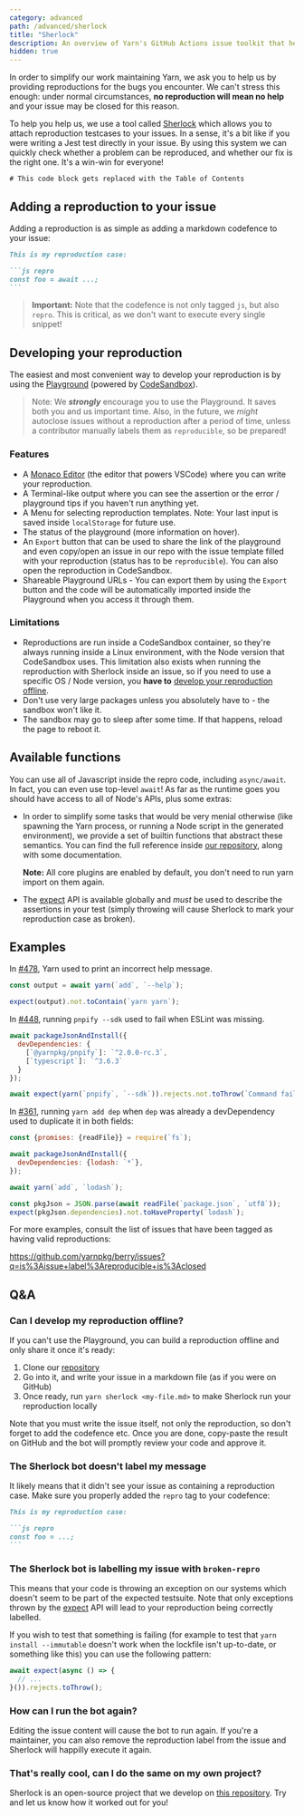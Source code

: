 ```yaml
---
category: advanced
path: /advanced/sherlock
title: "Sherlock"
description: An overview of Yarn's GitHub Actions issue toolkit that helps users provide minimal reproductions.
hidden: true
---
```


In order to simplify our work maintaining Yarn, we ask you to help us by providing reproductions for the bugs you encounter. We can't stress this enough: under normal circumstances, **no reproduction will mean no help** and your issue may be closed for this reason.

To help you help us, we use a tool called [Sherlock](https://github.com/arcanis/sherlock) which allows you to attach reproduction testcases to your issues. In a sense, it's a bit like if you were writing a Jest test directly in your issue. By using this system we can quickly check whether a problem can be reproduced, and whether our fix is the right one. It's a win-win for everyone!

```toc
# This code block gets replaced with the Table of Contents
```

## Adding a reproduction to your issue

Adding a reproduction is as simple as adding a markdown codefence to your issue:

~~~markdown
This is my reproduction case:

```js repro
const foo = await ...;
```
~~~

> **Important:** Note that the codefence is not only tagged `js`, but also `repro`. This is critical, as we don't want to execute every single snippet!

## Developing your reproduction

The easiest and most convenient way to develop your reproduction is by using the [Playground](/playground) (powered by [CodeSandbox](https://codesandbox.io/)).

> Note: We ***strongly*** encourage you to use the Playground. It saves both you and us important time. Also, in the future, we *might* autoclose issues without a reproduction after a period of time, unless a contributor manually labels them as `reproducible`, so be prepared!

### Features

- A [Monaco Editor](https://microsoft.github.io/monaco-editor/) (the editor that powers VSCode) where you can write your reproduction.
- A Terminal-like output where you can see the assertion or the error / playground tips if you haven't run anything yet.
- A Menu for selecting reproduction templates. Note: Your last input is saved inside `localStorage` for future use.
- The status of the playground (more information on hover).
- An `Export` button that can be used to share the link of the playground and even copy/open an issue in our repo with the issue template filled with your reproduction (status has to be `reproducible`). You can also open the reproduction in CodeSandbox.
- Shareable Playground URLs - You can export them by using the `Export` button and the code will be automatically imported inside the Playground when you access it through them.

### Limitations

- Reproductions are run inside a CodeSandbox container, so they're always running inside a Linux environment, with the Node version that CodeSandbox uses. This limitation also exists when running the reproduction with Sherlock inside an issue, so if you need to use a specific OS / Node version, you **have to** [develop your reproduction offline](#can-i-develop-my-reproduction-offline).
- Don't use very large packages unless you absolutely have to - the sandbox won't like it.
- The sandbox may go to sleep after some time. If that happens, reload the page to reboot it.

## Available functions

You can use all of Javascript inside the repro code, including `async/await`. In fact, you can even use top-level `await`! As far as the runtime goes you should have access to all of Node's APIs, plus some extras:

- In order to simplify some tasks that would be very menial otherwise (like spawning the Yarn process, or running a Node script in the generated environment), we provide a set of builtin functions that abstract these semantics. You can find the full reference inside [our repository](https://github.com/yarnpkg/berry/tree/master/scripts/actions/sherlock-prepare.js), along with some documentation.

  **Note:** All core plugins are enabled by default, you don't need to run yarn import on them again.

- The [expect](https://jestjs.io/docs/en/expect) API is available globally and *must* be used to describe the assertions in your test (simply throwing will cause Sherlock to mark your reproduction case as broken).

## Examples

In [#478](https://github.com/yarnpkg/berry/issues/478), Yarn used to print an incorrect help message.

```js
const output = await yarn(`add`, `--help`);

expect(output).not.toContain(`yarn yarn`);
```

In [#448](https://github.com/yarnpkg/berry/issues/448), running `pnpify --sdk` used to fail when ESLint was missing.

```js
await packageJsonAndInstall({
  devDependencies: {
    [`@yarnpkg/pnpify`]: `^2.0.0-rc.3`,
    [`typescript`]: `^3.6.3`
  }
});

await expect(yarn(`pnpify`, `--sdk`)).rejects.not.toThrow(`Command failed`);
```

In [#361](https://github.com/yarnpkg/berry/issues/361), running `yarn add dep` when `dep` was already a devDependency used to duplicate it in both fields:

```js
const {promises: {readFile}} = require(`fs`);

await packageJsonAndInstall({
  devDependencies: {lodash: `*`},
});

await yarn(`add`, `lodash`);

const pkgJson = JSON.parse(await readFile(`package.json`, `utf8`));
expect(pkgJson.dependencies).not.toHaveProperty(`lodash`);
```

For more examples, consult the list of issues that have been tagged as having valid reproductions:

https://github.com/yarnpkg/berry/issues?q=is%3Aissue+label%3Areproducible+is%3Aclosed


## Q&A

### Can I develop my reproduction offline?

If you can't use the Playground, you can build a reproduction offline and only share it once it's ready:

1. Clone our [repository](https://github.com/yarnpkg/berry)
2. Go into it, and write your issue in a markdown file (as if you were on GitHub)
3. Once ready, run `yarn sherlock <my-file.md>` to make Sherlock run your reproduction locally

Note that you must write the issue itself, not only the reproduction, so don't forget to add the codefence etc. Once you are done, copy-paste the result on GitHub and the bot will promptly review your code and approve it.

### The Sherlock bot doesn't label my message

It likely means that it didn't see your issue as containing a reproduction case. Make sure you properly added the `repro` tag to your codefence:

~~~markdown
This is my reproduction case:

```js repro
const foo = ...;
```
~~~

### The Sherlock bot is labelling my issue with `broken-repro`

This means that your code is throwing an exception on our systems which doesn't seem to be part of the expected testsuite. Note that only exceptions thrown by the [expect](https://jestjs.io/docs/en/expect) API will lead to your reproduction being correctly labelled.

If you wish to test that something is failing (for example to test that `yarn install --immutable` doesn't work when the lockfile isn't up-to-date, or something like this) you can use the following pattern:

```js
await expect(async () => {
  // ...
}()).rejects.toThrow();
```

### How can I run the bot again?

Editing the issue content will cause the bot to run again. If you're a maintainer, you can also remove the reproduction label from the issue and Sherlock will happilly execute it again.

### That's really cool, can I do the same on my own project?

Sherlock is an open-source project that we develop on [this repository](https://github.com/arcanis/sherlock). Try and let us know how it worked out for you!
